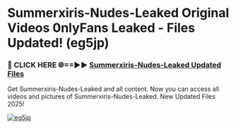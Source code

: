 # Summerxiris-Nudes-Leaked Original Videos 0nlyFans Leaked - Files Updated! (eg5jp)

<h3>🔴 CLICK HERE 🌐==►► <a href="https://tinyurl.com/4mcuefdz" rel="nofollow">Summerxiris-Nudes-Leaked Updated Files</a></h3>

Get Summerxiris-Nudes-Leaked and all content. Now you can access all videos and pictures of Summerxiris-Nudes-Leaked. New Updated Files 2025!

[![eg5jp](https://i.imgur.com/StAQSOY.gif)](https://tinyurl.com/4mcuefdz)
